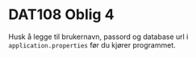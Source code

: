 # DAT108 Oblig 4 #

Husk å legge til brukernavn, passord og database url i `application.properties` før du kjører programmet.
